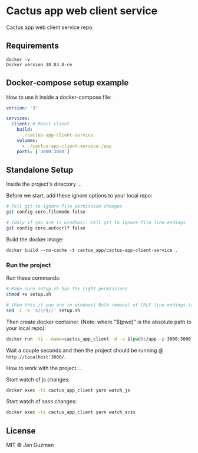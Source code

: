 # Cactus app web client service

Cactus app web client service repo.

## Requirements
```
docker -v
Docker version 18.03.0-ce
```

## Docker-compose setup example
How to use it inside a docker-compose file:
```yaml
version: '3'

services:
  client: # React client
    build:
      ./cactus-app-client-service
    volumes:
      - ./cactus-app-client-service:/app
    ports: ['3000:3000']
```

## Standalone Setup

Inside the project's directory ...

Before we start, add these ignore options to your local repo:
```sh
# Tell git to ignore file permission changes
git config core.filemode false

# (Only if you are in windows). Tell git to ignore file line endings
git config core.autocrlf false
```

Build the docker image:
```
docker build --no-cache -t cactus_app/cactus-app-client-service .
```

### Run the project
Run these commands:
```sh
# Make sure setup.sh has the right permissions
chmod +x setup.sh

# (Run this if you are in windows) Bulk removal of CRLF line endings (avoid windows bug related to file line endings (CRLF))
sed -i -e 's/\r$//' setup.sh
```

Then create docker container. (Note: where "$(pwd)" is the absolute path to your local repo):
```sh
docker run -ti --name=cactus_app_client -d -v $(pwd):/app -p 3000:3000 cactus_app/cactus-app-client-service
```

Wait a couple seconds and then the project should be running @ ```http://localhost:3000/```.

How to work with the project ...

Start watch of js changes:
```sh
docker exec -ti cactus_app_client yarn watch_js
```

Start watch of sass changes:
```sh
docker exec -ti cactus_app_client yarn watch_scss
```

## License
MIT © Jan Guzman
